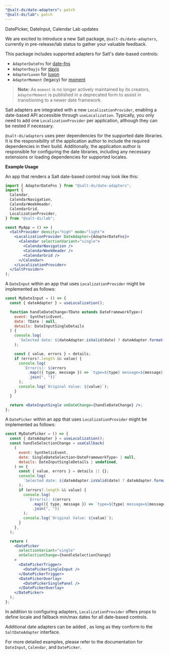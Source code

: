 ```yaml
---
"@salt-ds/date-adapters": patch
"@salt-ds/lab": patch
---
```


DatePicker, DateInput, Calendar Lab updates

We are excited to introduce a new Salt package, `@salt-ds/date-adapters`, currently in pre-release/lab status to gather your valuable feedback.

This package includes supported adapters for Salt's date-based controls:

- `AdapterDateFns` for [date-fns](https://date-fns.org/)
- `AdapterDayjs` for [dayjs](https://day.js.org/)
- `AdapterLuxon` for [luxon](https://moment.github.io/luxon/)
- `AdapterMoment` (legacy) for [moment](https://momentjs.com/)

> **Note:** As `moment` is no longer actively maintained by its creators, `AdapterMoment` is published in a deprecated form to assist in transitioning to a newer date framework.

Salt adapters are integrated with a new `LocalizationProvider`, enabling a date-based API accessible through `useLocalization`. Typically, you only need to add one `LocalizationProvider` per application, although they can be nested if necessary.

`@salt-ds/adapters` uses peer dependencies for the supported date libraries. It is the responsibility of the application author to include the required dependencies in their build. Additionally, the application author is responsible for configuring the date libraries, including any necessary extensions or loading dependencies for supported locales.

**Example Usage**

An app that renders a Salt date-based control may look like this:

```jsx
import { AdapterDateFns } from "@salt-ds/date-adapters";
import {
  Calendar,
  CalendarNavigation,
  CalendarWeekHeader,
  CalendarGrid,
  LocalizationProvider,
} from "@salt-ds/lab";

const MyApp = () => (
  <SaltProvider density="high" mode="light">
    <LocalizationProvider DateAdapter={AdapterDateFns}>
      <Calendar selectionVariant="single">
        <CalendarNavigation />
        <CalendarWeekHeader />
        <CalendarGrid />
      </Calendar>
    </LocalizationProvider>
  </SaltProvider>
);
```

A `DateInput` within an app that uses `LocalizationProvider` might be implemented as follows:

```jsx
const MyDateInput = () => {
  const { dateAdapter } = useLocalization();

  function handleDateChange<TDate extends DateFrameworkType>(
    event: SyntheticEvent,
    date: TDate | null,
    details: DateInputSingleDetails
  ) {
    console.log(
      `Selected date: ${dateAdapter.isValid(date) ? dateAdapter.format(date, "DD MMM YYYY") : date}`
    );

    const { value, errors } = details;
    if (errors?.length && value) {
      console.log(
        `Error(s): ${errors
          .map(({ type, message }) => `type=${type} message=${message}`)
          .join(", ")}`
      );
      console.log(`Original Value: ${value}`);
    }
  }

  return <DateInputSingle onDateChange={handleDateChange} />;
};
```

A `DatePicker` within an app that uses `LocalizationProvider` might be implemented as follows:

```jsx
const MyDatePicker = () => {
  const { dateAdapter } = useLocalization();
  const handleSelectionChange = useCallback(
    (
      event: SyntheticEvent,
      date: SingleDateSelection<DateFrameworkType> | null,
      details: DateInputSingleDetails | undefined,
    ) => {
      const { value, errors } = details || {};
      console.log(
        `Selected date: ${dateAdapter.isValid(date) ? dateAdapter.format(date, "DD MMM YYYY") : date}`
      );
      if (errors?.length && value) {
        console.log(
          `Error(s): ${errors
            .map(({ type, message }) => `type=${type} message=${message}`)
            .join(", ")}`
        );
        console.log(`Original Value: ${value}`);
      }
    },
  );

  return (
    <DatePicker
      selectionVariant="single"
      onSelectionChange={handleSelectionChange}
    >
      <DatePickerTrigger>
        <DatePickerSingleInput />
      </DatePickerTrigger>
      <DatePickerOverlay>
        <DatePickerSinglePanel />
      </DatePickerOverlay>
    </DatePicker>
  );
};
```

In addition to configuring adapters, `LocalizationProvider` offers props to define locale and fallback min/max dates for all date-based controls.

Additional date adapters can be added , as long as they conform to the `SaltDateAdapter` interface.

For more detailed examples, please refer to the documentation for `DateInput`, `Calendar`, and `DatePicker`.
